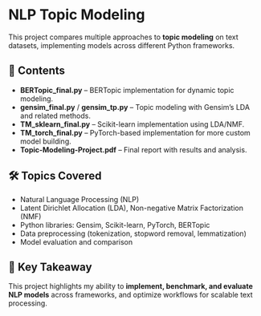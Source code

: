 # NLP Topic Modeling

This project compares multiple approaches to **topic modeling** on text datasets, implementing models across different Python frameworks.

## 📂 Contents
- **BERTopic_final.py** – BERTopic implementation for dynamic topic modeling.
- **gensim_final.py** / **gensim_tp.py** – Topic modeling with Gensim’s LDA and related methods.
- **TM_sklearn_final.py** – Scikit-learn implementation using LDA/NMF.
- **TM_torch_final.py** – PyTorch-based implementation for more custom model building.
- **Topic-Modeling-Project.pdf** – Final report with results and analysis.

## 🛠 Topics Covered
- Natural Language Processing (NLP)
- Latent Dirichlet Allocation (LDA), Non-negative Matrix Factorization (NMF)
- Python libraries: Gensim, Scikit-learn, PyTorch, BERTopic
- Data preprocessing (tokenization, stopword removal, lemmatization)
- Model evaluation and comparison

## 🔑 Key Takeaway
This project highlights my ability to **implement, benchmark, and evaluate NLP models** across frameworks, and optimize workflows for scalable text processing.
